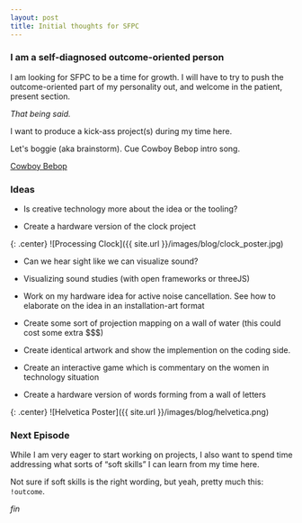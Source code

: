```yaml
---
layout: post
title: Initial thoughts for SFPC
---
```


### I am a self-diagnosed outcome-oriented person

I am looking for SFPC to be a time for growth. I will have to try to push the outcome-oriented part of my personality out, and welcome in the patient, present section.

_That being said._

I want to produce a kick-ass project(s) during my time here.

Let's boggie (aka brainstorm). Cue Cowboy Bebop intro song.

[Cowboy Bebop](https://www.youtube.com/watch?v=n6jCJZEFIto)


### Ideas
- Is creative technology more about the idea or the tooling?

- Create a hardware version of the clock project

{: .center}
![Processing Clock]({{ site.url }}/images/blog/clock_poster.jpg)

- Can we hear sight like we can visualize sound?

- Visualizing sound studies (with open frameworks or threeJS)


- Work on my hardware idea for active noise cancellation. See how to elaborate on the idea in an installation-art format

- Create some sort of projection mapping on a wall of water (this could cost some extra $$$)

- Create identical artwork and show the implemention on the coding side.

- Create an interactive game which is commentary on the women in technology situation

- Create a hardware version of words forming from a wall of letters

{: .center}
![Helvetica Poster]({{ site.url }}/images/blog/helvetica.png)

### Next Episode
While I am very eager to start working on projects, I also want to spend time addressing what sorts of “soft skills” I can learn from my time here.

Not sure if soft skills is the right wording, but yeah, pretty much this: ```!outcome```.

_fin_
